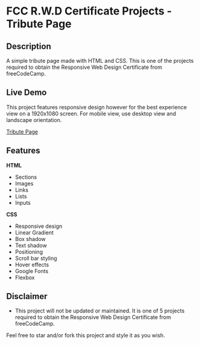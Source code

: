 # FCC R.W.D Certificate Projects - Tribute Page

## Description

A simple tribute page made with HTML and CSS. This is one of the projects required to obtain the Responsive Web Design Certificate from freeCodeCamp.

## Live Demo

This project features responsive design however for the best experience view on a 1920x1080 screen. For mobile view, use desktop view and landscape orientation.

[Tribute Page](https://quintin-dev.github.io/Projects-Tribute_Page/)

## Features

**HTML**

-   Sections
-   Images
-   Links
-   Lists
-   Inputs

**CSS**

-   Responsive design
-   Linear Gradient
-   Box shadow
-   Text shadow
-   Positioning
-   Scroll bar styling
-   Hover effects
-   Google Fonts
-   Flexbox

## Disclaimer

-   This project will not be updated or maintained. It is one of 5 projects required to obtain the Responsive Web Design Certificate from freeCodeCamp.

Feel free to star and/or fork this project and style it as you wish.
